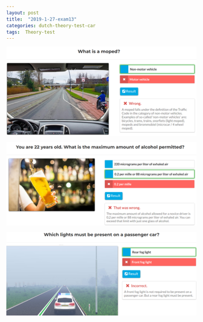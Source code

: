 ```yaml
---
layout: post
title:  "2019-1-27-exam13"
categories: dutch-theory-test-car
tags:  Theory-test
---
```


![](/images/2019-01-27-08-32-28.png)

![](/images/2019-01-27-08-32-49.png)

![](/images/2019-01-27-08-33-20.png)